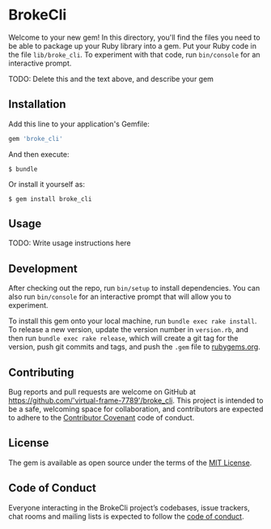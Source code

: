 # BrokeCli

Welcome to your new gem! In this directory, you'll find the files you need to be able to package up your Ruby library into a gem. Put your Ruby code in the file `lib/broke_cli`. To experiment with that code, run `bin/console` for an interactive prompt.

TODO: Delete this and the text above, and describe your gem

## Installation

Add this line to your application's Gemfile:

```ruby
gem 'broke_cli'
```

And then execute:

    $ bundle

Or install it yourself as:

    $ gem install broke_cli

## Usage

TODO: Write usage instructions here

## Development

After checking out the repo, run `bin/setup` to install dependencies. You can also run `bin/console` for an interactive prompt that will allow you to experiment.

To install this gem onto your local machine, run `bundle exec rake install`. To release a new version, update the version number in `version.rb`, and then run `bundle exec rake release`, which will create a git tag for the version, push git commits and tags, and push the `.gem` file to [rubygems.org](https://rubygems.org).

## Contributing

Bug reports and pull requests are welcome on GitHub at https://github.com/'virtual-frame-7789'/broke_cli. This project is intended to be a safe, welcoming space for collaboration, and contributors are expected to adhere to the [Contributor Covenant](http://contributor-covenant.org) code of conduct.

## License

The gem is available as open source under the terms of the [MIT License](https://opensource.org/licenses/MIT).

## Code of Conduct

Everyone interacting in the BrokeCli project’s codebases, issue trackers, chat rooms and mailing lists is expected to follow the [code of conduct](https://github.com/'virtual-frame-7789'/broke_cli/blob/master/CODE_OF_CONDUCT.md).
